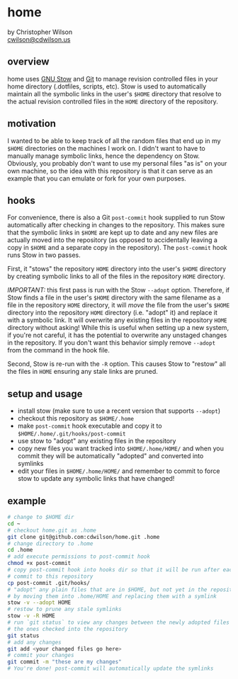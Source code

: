 home
====

by Christopher Wilson  
<cwilson@cdwilson.us>

overview
--------
home uses [GNU Stow](http://www.gnu.org/software/stow/) and
[Git](http://git-scm.com/) to manage revision controlled files in your home
directory (.dotfiles, scripts, etc). Stow is used to automatically maintain
all the symbolic links in the user's `$HOME` directory that resolve to the
actual revision controlled files in the `HOME` directory of the repository.

motivation
----------
I wanted to be able to keep track of all the random files that end up in my
`$HOME` directories on the machines I work on. I didn't want to have to
manually manage symbolic links, hence the dependency on Stow. Obviously, you
probably don't want to use my personal files "as is" on your own machine, so
the idea with this repository is that it can serve as an example that you can
emulate or fork for your own purposes.

hooks
-----
For convenience, there is also a Git `post-commit` hook supplied to run Stow
automatically after checking in changes to the repository. This makes sure
that the symbolic links in `$HOME` are kept up to date and any new files are
actually moved into the repository (as opposed to accidentally leaving a copy
in `$HOME` and a separate copy in the repository). The `post-commit` hook runs
Stow in two passes.

First, it "stows" the repository `HOME` directory into the user's `$HOME`
directory by creating symbolic links to all of the files in the repository
`HOME` directory.

*IMPORTANT:* this first pass is run with the Stow `--adopt` option. Therefore,
if Stow finds a file in the user's `$HOME` directory with the same filename as
a file in the repository `HOME` directory, it will *move* the file from the
user's `$HOME` directory into the repository `HOME` directory (i.e. "adopt"
it) and replace it with a symbolic link. It will overwrite any existing files
in the repository `HOME` directory without asking! While this is useful when
setting up a new system, if you're not careful, it has the potential to
overwrite any unstaged changes in the repository. If you don't want this
behavior simply remove `--adopt` from the command in the hook file.

Second, Stow is re-run with the `-R` option. This causes Stow to
"restow" all the files in `HOME` ensuring any stale links are pruned.

setup and usage
---------------

* install stow (make sure to use a recent version that supports `--adopt`)
* checkout this repository as `$HOME/.home`
* make `post-commit` hook executable and copy it to `$HOME/.home/.git/hooks/post-commit`
* use stow to "adopt" any existing files in the repository
* copy new files you want tracked into `$HOME/.home/HOME/` and when you commit
  they will be automatically "adopted" and converted into symlinks
* edit your files in `$HOME/.home/HOME/` and remember to commit to force stow
  to update any symbolic links that have changed!

example
-------

```bash
# change to $HOME dir
cd ~
# checkout home.git as .home
git clone git@github.com:cdwilson/home.git .home
# change directory to .home
cd .home
# add execute permissions to post-commit hook
chmod +x post-commit
# copy post-commit hook into hooks dir so that it will be run after each
# commit to this repository
cp post-commit .git/hooks/
# "adopt" any plain files that are in $HOME, but not yet in the repository,
# by moving them into .home/HOME and replacing them with a symlink
stow -v --adopt HOME
# restow to prune any stale symlinks
stow -v -R HOME
# run `git status` to view any changes between the newly adopted files and
# the ones checked into the repository
git status
# add any changes
git add <your changed files go here>
# commit your changes
git commit -m "these are my changes"
# You're done! post-commit will automatically update the symlinks
```
